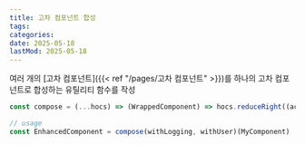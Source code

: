 ```yaml
---
title: 고차 컴포넌트 합성
tags:
categories:
date: 2025-05-18
lastMod: 2025-05-18
---
```



여러 개의 [고차 컴포넌트]({{< ref "/pages/고차 컴포넌트" >}})를 하나의 고차 컴포넌트로 합성하는 유틸리티 함수를 작성

```typescript
const compose = (...hocs) => (WrappedComponent) => hocs.reduceRight((acc,hoc) => hoc(acc), WrappedComponent)

// usage
const EnhancedComponent = compose(withLogging, withUser)(MyComponent)
```


